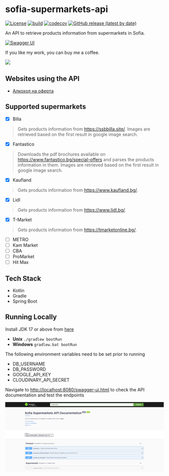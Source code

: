 # sofia-supermarkets-api

[![License](https://img.shields.io/github/license/StefanBratanov/sofia-supermarkets-api?logo=apache)](https://opensource.org/licenses/Apache-2.0)
[![build](https://github.com/StefanBratanov/sofia-supermarkets-api/actions/workflows/gradle.yml/badge.svg)](https://github.com/StefanBratanov/sofia-supermarkets-api/actions/workflows/gradle.yml)
[![codecov](https://codecov.io/gh/StefanBratanov/sofia-supermarkets-api/branch/master/graph/badge.svg?token=3V3THIY6AX)](https://codecov.io/gh/StefanBratanov/sofia-supermarkets-api)
[![GitHub release (latest by date)](https://img.shields.io/github/v/release/stefanbratanov/sofia-supermarkets-api)](https://github.com/StefanBratanov/sofia-supermarkets-api/releases/latest)

An API to retrieve products information from supermarkets in Sofia.

[![Swagger UI](https://validator.swagger.io/validator?url=https://api.naoferta.net/v3/api-docs/)](https://api.naoferta.net/swagger-ui.html)

If you like my work, you can buy me a coffee.

<a href="https://www.buymeacoffee.com/stefanbratanov"><img src="https://img.buymeacoffee.com/button-api/?text=Buy me a coffee&emoji=&slug=stefanbratanov&button_colour=FFDD00&font_colour=000000&font_family=Lato&outline_colour=000000&coffee_colour=ffffff"></a>

## Websites using the API

- [Алкохол на оферта](https://naoferta.net/)

## Supported supermarkets

- [x] Billa

> Gets products information from https://ssbbilla.site/. Images are retrieved based on the first result in google image search.

- [x] Fantastico

> Downloads the pdf brochures available on https://www.fantastico.bg/special-offers and parses the products information in them. Images are retrieved based on the first result in google image search.

- [x] Kaufland

> Gets products information from https://www.kaufland.bg/.

- [x] Lidl

> Gets products information from https://www.lidl.bg/.

- [x] T-Market

> Gets products information from https://tmarketonline.bg/.

- [ ] METRO
- [ ] Kam Market
- [ ] CBA
- [ ] ProMarket
- [ ] Hit Max

## Tech Stack

* Kotlin
* Gradle
* Spring Boot

## Running Locally

Install JDK 17 or above from [here](https://jdk.java.net/)

* **Unix** `./gradlew bootRun`
* **Windows** `gradlew.bat bootRun`

The following environment variables need to be set prior to running

* DB_USERNAME
* DB_PASSWORD
* GOOGLE_API_KEY
* CLOUDINARY_API_SECRET

Navigate to <http://localhost:8080/swagger-ui.html> to check the API documentation and
test the endpoints

![API Documentation](images/swagger-ui.png)
